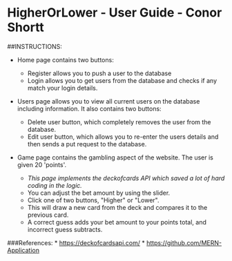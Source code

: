 # HigherOrLower - User Guide - Conor Shortt

##INSTRUCTIONS:

* Home page contains two buttons:
	* Register allows you to push a user to the database
	* Login allows you to get users from the database and checks if any match your login details.

* Users page allows you to view all current users on the database including information. It also contains two buttons:
	* Delete user button, which completely removes the user from the database.
	* Edit user button, which allows you to re-enter the users details and then sends a put request to the database.

* Game page contains the gambling aspect of the website. The user is given 20 'points'.
	* *This page implements the deckofcards API which saved a lot of hard coding in the logic.*
	* You can adjust the bet amount by using the slider.
	* Click one of two buttons, "Higher" or "Lower".
	* This will draw a new card from the deck and compares it to the previous card.
	* A correct guess adds your bet amount to your points total, and incorrect guess subtracts.
	
###References:
	* https://deckofcardsapi.com/
	* https://github.com/MERN-Application